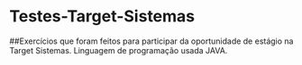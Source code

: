 # Testes-Target-Sistemas
##Exercícios que foram feitos para participar da oportunidade de estágio na Target Sistemas.
Linguagem de programação usada JAVA.
